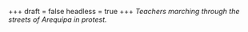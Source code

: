 
+++
draft = false
headless = true
+++
_Teachers marching through the streets of Arequipa in protest._

